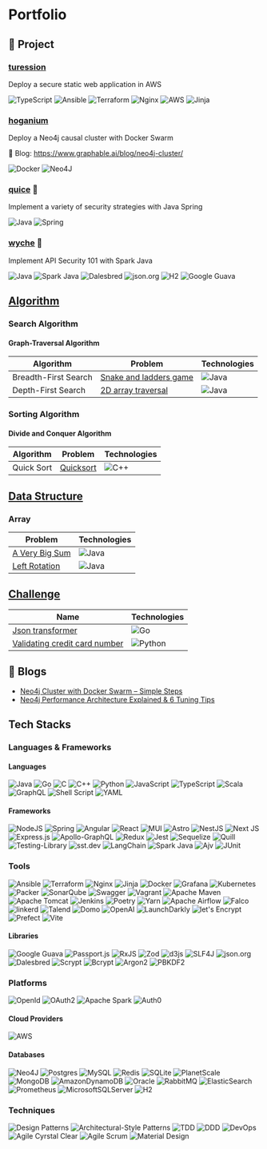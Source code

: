 # Portfolio


## :rocket: Project

### [turession](https://github.com/benguegan/turession)

Deploy a secure static web application in AWS 

![TypeScript](https://img.shields.io/badge/TypeScript-lsdkfhj?style=flat&logo=typescript&logoColor=white&color=%233178C6) ![Ansible](https://img.shields.io/badge/Ansible-lsdkfhj?style=flat&logo=ansible&logoColor=white&color=black) ![Terraform](https://img.shields.io/badge/Terraform-lsdkfhj?style=flat&logo=terraform&logoColor=white&color=%23844FBA) ![Nginx](https://img.shields.io/badge/Nginx-lsdkfhj?style=flat&logo=nginx&logoColor=white&color=%23009639) ![AWS](https://img.shields.io/badge/AWS-lsdkfhj?style=flat&logo=amazonaws&logoColor=%23FF9900&color=%23232F3E) ![Jinja](https://img.shields.io/badge/Jinja-lsdkfhj?style=flat&logo=jinja&logoColor=black&color=white)

### [hoganium](https://github.com/benguegan/hoganium) 

Deploy a Neo4j causal cluster with Docker Swarm

:book: Blog: https://www.graphable.ai/blog/neo4j-cluster/

![Docker](https://img.shields.io/badge/Docker-lsdkfhj?style=flat&logo=docker&logoColor=white&color=%232496ED) ![Neo4J](https://img.shields.io/badge/Neo4j-lsdkfhj?style=flat&logo=neo4j&logoColor=white&color=%234581C3)

### [quice](https://github.com/benguegan/quice) :construction:

Implement a variety of security strategies with Java Spring

![Java](https://img.shields.io/badge/Java-%23ED8B00.svg?style=flat&logo=openjdk&logoColor=white) ![Spring](https://img.shields.io/badge/Spring-lsdkfhj?style=flat&logo=spring&logoColor=white&color=%236DB33F)


### [wyche](https://github.com/benguegan/wyche) :construction:

Implement API Security 101 with Spark Java

![Java](https://img.shields.io/badge/Java-%23ED8B00.svg?style=flat&logo=openjdk&logoColor=white) ![Spark Java](https://img.shields.io/badge/Spark_Java-lsdkfhj?style=flat&color=%23e88300) ![Dalesbred](https://img.shields.io/badge/Dalesbred-lsdkfhj?style=flat&color=%23777) ![json.org](https://img.shields.io/badge/Json-lsdkfhj?style=flat&logo=json&color=%23000000) ![H2](https://img.shields.io/badge/H2-lsdkfhj?style=flat&color=%230645ad) ![Google Guava](https://img.shields.io/badge/Google_Guava-b93221?logo=google&logoColor=white&color=%23b93221)

## [Algorithm](https://github.com/benguegan/algorithm)

### Search Algorithm

#### Graph-Traversal Algorithm
| Algorithm | Problem  | Technologies  |
|--|--|--|
| Breadth-First Search|[Snake and ladders game](https://github.com/benguegan/algorithm/tree/main/graph-traversal-algorithm/breadth-first-search/snake-and-ladders/java) | ![Java](https://img.shields.io/badge/Java-%23ED8B00.svg?style=flat&logo=openjdk&logoColor=white) |
| Depth-First Search |[2D array traversal](https://github.com/benguegan/algorithm/tree/main/graph-traversal-algorithm/depth-first-search/2d-array-traversal/java) | ![Java](https://img.shields.io/badge/Java-%23ED8B00.svg?style=flat&logo=openjdk&logoColor=white) |

### Sorting Algorithm

#### Divide and Conquer Algorithm
| Algorithm | Problem  | Technologies  |
|--|--|--|
| Quick Sort |[Quicksort](https://github.com/benguegan/algorithms/tree/main/graph/breadth-first-search/snake-and-ladders) | ![C++](https://img.shields.io/badge/C++-%2300599C.svg?style=flat&logo=c%2B%2B&logoColor=white) |


## [Data Structure](https://github.com/benguegan/data-structure)

### Array

| Problem  | Technologies  |
|--|--|
|[A Very Big Sum](https://github.com/benguegan/data-structure/tree/main/array/a-very-big-sum/java) | ![Java](https://img.shields.io/badge/Java-%23ED8B00.svg?style=flat&logo=openjdk&logoColor=white) |
|[Left Rotation](https://github.com/benguegan/data-structure/tree/main/array/circular-array/left-rotation/java) | ![Java](https://img.shields.io/badge/Java-%23ED8B00.svg?style=flat&logo=openjdk&logoColor=white) |

## [Challenge](https://github.com/benguegan/challenge)

| Name  | Technologies  |
|--|--|
|[Json transformer](https://github.com/benguegan/challenge/tree/main/json-transformer) | ![Go](https://img.shields.io/badge/Go-%2300ADD8.svg?style=flat&logo=go&logoColor=white)
|[Validating credit card number](https://github.com/benguegan/challenge/tree/main/validating-credit-card-number) | ![Python](https://img.shields.io/badge/Python-lsdkfhj?style=flat&logo=python&logoColor=%23ffdd54&color=%233776AB) |

## :book: Blogs

- [Neo4j Cluster with Docker Swarm – Simple Steps](https://www.graphable.ai/blog/neo4j-cluster/)
- [Neo4j Performance Architecture Explained & 6 Tuning Tips](https://www.graphable.ai/blog/neo4j-performance/)

## Tech Stacks

### Languages & Frameworks

#### Languages

![Java](https://img.shields.io/badge/Java-%23ED8B00.svg?style=flat&logo=openjdk&logoColor=white) ![Go](https://img.shields.io/badge/Go-%2300ADD8.svg?style=flat&logo=go&logoColor=white) ![C](https://img.shields.io/badge/C-%2300599C.svg?style=flat&logo=c&logoColor=white) ![C++](https://img.shields.io/badge/C++-%2300599C.svg?style=flat&logo=c%2B%2B&logoColor=white) ![Python](https://img.shields.io/badge/Python-3670A0?style=flat&logo=python&logoColor=ffdd54) ![JavaScript](https://img.shields.io/badge/JavaScript-%23323330.svg?style=flat&logo=javascript&logoColor=%23F7DF1E) ![TypeScript](https://img.shields.io/badge/TypeScript-%23007ACC.svg?style=flat&logo=typescript&logoColor=white) ![Scala](https://img.shields.io/badge/Scala-%23DC322F.svg?style=flat&logo=scala&logoColor=white) ![GraphQL](https://img.shields.io/badge/-GraphQL-E10098?style=flat&logo=graphql&logoColor=white)	![Shell Script](https://img.shields.io/badge/Shell_Script-%23121011.svg?style=flat&logo=gnu-bash&logoColor=white) ![YAML](https://img.shields.io/badge/YAML-%23ffffff.svg?style=flat&logo=yaml&logoColor=151515)

#### Frameworks
![NodeJS](https://img.shields.io/badge/Node.js-6DA55F?style=flat&logo=node.js&logoColor=white) ![Spring](https://img.shields.io/badge/Spring-%236DB33F.svg?style=flat&logo=Spring&logoColor=white) ![Angular](https://img.shields.io/badge/Angular-%23DD0031.svg?style=flat&logo=angular&logoColor=white) ![React](https://img.shields.io/badge/React-%2320232a.svg?style=flat&logo=react&logoColor=%2361DAFB) ![MUI](https://img.shields.io/badge/MUI-%230081CB.svg?style=flat&logo=mui&logoColor=white) ![Astro](https://img.shields.io/badge/Astro-%232C2052.svg?style=flat&logo=astro&logoColor=white) ![NestJS](https://img.shields.io/badge/Nestjs-%23E0234E.svg?style=flat&logo=nestjs&logoColor=white) ![Next JS](https://img.shields.io/badge/Next-black?style=flat&logo=next.js&logoColor=white) ![Express.js](https://img.shields.io/badge/Express.js-%23404d59.svg?style=flat&logo=express&logoColor=%2361DAFB)  ![Apollo-GraphQL](https://img.shields.io/badge/-Apollo_GraphQL-311C87?style=flat&logo=apollo-graphql)  ![Redux](https://img.shields.io/badge/Redux-%23593d88.svg?style=flat&logo=redux&logoColor=white)  ![Jest](https://img.shields.io/badge/Jest-%23C21325?style=flat&logo=jest&logoColor=white) ![Sequelize](https://img.shields.io/badge/Sequelize-52B0E7?style=flat&logo=Sequelize&logoColor=white) ![Quill](https://img.shields.io/badge/Quill-52B0E7?style=flat&logo=apache&logoColor=white) ![Testing-Library](https://img.shields.io/badge/-TestingLibrary-%23E33332?style=flat&logo=testing-library&logoColor=white) ![sst.dev](https://img.shields.io/badge/SST-dfldf?style=flat&logo=sst&color=white) ![LangChain](https://img.shields.io/badge/LangChain-lkwersjf?style=flat&logo=langchain&color=%23772730)  ![Spark Java](https://img.shields.io/badge/Spark_Java-dasdklj?style=flat&color=%23ffa64d) ![Ajv](https://img.shields.io/badge/Ajv-weroi?style=flat&logo=ajv&logoColor=white&color=%2323C8D2) ![JUnit](https://img.shields.io/badge/JUnit-25A162?logo=junit&logoColor=white&color=%2325A162) 
 

### Tools 

![Ansible](https://img.shields.io/badge/Ansible-%231A1918.svg?style=flat&logo=ansible&logoColor=white) ![Terraform](https://img.shields.io/badge/Terraform-%235835CC.svg?style=flat&logo=terraform&logoColor=white) ![Nginx](https://img.shields.io/badge/Nginx-%23009639.svg?style=flat&logo=nginx&logoColor=white) ![Jinja](https://img.shields.io/badge/Jinja-white.svg?style=flat&logo=jinja&logoColor=black) ![Docker](https://img.shields.io/badge/Docker-%230db7ed.svg?style=flat&logo=docker&logoColor=white) ![Grafana](https://img.shields.io/badge/Grafana-%23F46800.svg?style=flat&logo=grafana&logoColor=white) ![Kubernetes](https://img.shields.io/badge/Kubernetes-%23326ce5.svg?style=flat&logo=kubernetes&logoColor=white) ![Packer](https://img.shields.io/badge/Packer-%23E7EEF0.svg?style=flat&logo=packer&logoColor=%2302A8EF) ![SonarQube](https://img.shields.io/badge/SonarQube-black?style=flat&logo=sonarqube&logoColor=4E9BCD) ![Swagger](https://img.shields.io/badge/-Swagger-%23Clojure?style=flat&logo=swagger&logoColor=white) ![Vagrant](https://img.shields.io/badge/Vagrant-%231563FF.svg?style=flat&logo=vagrant&logoColor=white) ![Apache Maven](https://img.shields.io/badge/Apache%20Maven-C71A36?style=flat&logo=Apache%20Maven&logoColor=white) ![Apache Tomcat](https://img.shields.io/badge/Apache_Tomcat-%23F8DC75.svg?style=flat&logo=Apache-Tomcat&logoColor=black) ![Jenkins](https://img.shields.io/badge/Jenkins-%232C5263.svg?style=flat&logo=jenkins&logoColor=white) ![Poetry](https://img.shields.io/badge/Poetry-adsfljk?style=flat&logo=Poetry&logoColor=rgb(96%20165%20250)&color=rgba(9%2C61%2C141%2C0.85)) ![Yarn](https://img.shields.io/badge/Yarn-%232C8EBB.svg?style=flat&logo=yarn&logoColor=white) ![Apache Airflow](https://img.shields.io/badge/Apache%20Airflow-017CEE?style=flat&logo=Apache%20Airflow&logoColor=white) ![Falco](https://img.shields.io/badge/Falco-alflk?style=flat&logo=falco&logoColor=white&color=%2300aec7) ![linkerd](https://img.shields.io/badge/Linkerd-dfldf?style=flat&logo=linkerd&logoColor=%2364f9bf%20&color=%230185fd) ![Talend](https://img.shields.io/badge/Talend-dfldf?style=flat&logo=talend&color=white) ![Domo](https://img.shields.io/badge/Domo-adsrkf?style=flat&color=%2352B0E7) ![OpenAI](https://img.shields.io/badge/OpenAI-lkwersjf?style=flat&logo=openai&color=black) ![LaunchDarkly](https://img.shields.io/badge/LaunchDarkly-weroi?style=flat&logo=launchdarkly&logoColor=white&color=black) ![let's Encrypt](https://img.shields.io/badge/Let's_Encrypt-003A70?logo=letsencrypt&logoColor=%23003A70&color=white) ![Prefect](https://img.shields.io/badge/Prefect-adsfljk?style=flat&logo=prefect&color=black) ![Vite](https://img.shields.io/badge/Vite-%23646CFF.svg?style=flat&logo=vite&logoColor=white)

#### Libraries
![Google Guava](https://img.shields.io/badge/Google_Guava-b93221?logo=google&logoColor=white&color=%23b93221)  ![Passport.js](https://img.shields.io/badge/Passport-dsalkf?style=flat&logo=passport&color=black) ![RxJS](https://img.shields.io/badge/RxJS-%23B7178C.svg?style=flat&logo=reactivex&logoColor=white) ![Zod](https://img.shields.io/badge/Zod-%233068b7.svg?style=flat&logo=zod&logoColor=white) ![d3js](https://img.shields.io/badge/D3.js-adsrkf?style=flat&logo=d3dotjs&logoColor=%23ef7234&color=white) ![SLF4J](https://img.shields.io/badge/SLF4J-weroi?style=flat&logo=slf4j&logoColor=white&color=%23ffd0a0) ![json.org](https://img.shields.io/badge/Json-weroi?style=flat&logo=json&logoColor=white&color=%23000000) ![Dalesbred](https://img.shields.io/badge/Dalesbred-dsfljde?style=flat&color=%23777) ![Scrypt](https://img.shields.io/badge/Scrypt-sdefgotih?color=black) ![Bcrypt](https://img.shields.io/badge/Bcrypt-sdefgotih?color=black) ![Argon2](https://img.shields.io/badge/Argon2-sdefgotih?color=black) ![PBKDF2](https://img.shields.io/badge/PBKDF2-sdefgotih?color=black) 

### Platforms

![OpenId](https://img.shields.io/badge/OpenID-F78C40?style=flat&logo=openid&logoColor=white&color=%23F78C40) ![OAuth2](https://img.shields.io/badge/OAuth2-sdefgotih?color=black) ![Apache Spark](https://img.shields.io/badge/Apache_Spark-dslfd?style=flat&logo=Apache%20Spark&logoColor=white&color=%23F55B14) ![Auth0](https://img.shields.io/badge/Auth0-adsfljk?style=flat&logo=auth0&logoColor=white&color=black)  

#### Cloud Providers
![AWS](https://img.shields.io/badge/AWS-adsrkf?style=flat&logo=amazonaws&logoColor=%23f90&color=%23232f3e%20) 
 
#### Databases
![Neo4J](https://img.shields.io/badge/Neo4j-008CC1?style=flat&logo=Neo4j&logoColor=white) ![Postgres](https://img.shields.io/badge/Postgres-%23316192.svg?style=flat&logo=postgresql&logoColor=white) ![MySQL](https://img.shields.io/badge/MySQL-4479A1.svg?style=flat&logo=mysql&logoColor=white) ![Redis](https://img.shields.io/badge/Redis-%23DD0031.svg?style=flat&logo=redis&logoColor=white) ![SQLite](https://img.shields.io/badge/SQLite-%2307405e.svg?style=flat&logo=sqlite&logoColor=white) ![PlanetScale](https://img.shields.io/badge/PlanetScale-%23000000.svg?style=flat&logo=planetscale&logoColor=white) ![MongoDB](https://img.shields.io/badge/MongoDB-%234ea94b.svg?style=flat&logo=mongodb&logoColor=white) ![AmazonDynamoDB](https://img.shields.io/badge/Amazon%20DynamoDB-4053D6?style=flat&logo=Amazon%20DynamoDB&logoColor=white) ![Oracle](https://img.shields.io/badge/Oracle-F80000?style=flat&logo=oracle&logoColor=white) ![RabbitMQ](https://img.shields.io/badge/RabbitMQ-FF6600?style=flat&logo=rabbitmq&logoColor=white) ![ElasticSearch](https://img.shields.io/badge/-ElasticSearch-005571?style=flat&logo=elasticsearch) ![Prometheus](https://img.shields.io/badge/Prometheus-E6522C?style=flat&logo=Prometheus&logoColor=white) ![MicrosoftSQLServer](https://img.shields.io/badge/Microsoft%20SQL%20Server-CC2927?style=flat&logo=microsoft%20sql%20server&logoColor=white) ![H2](https://img.shields.io/badge/H2-dsfljde?style=flat&color=%230000bb)

### Techniques

![Design Patterns](https://img.shields.io/badge/Design_Patterns-sdefgotih?color=white) ![Architectural-Style Patterns](https://img.shields.io/badge/Architectural_Style_Patterns-sdefgotih?color=white) ![TDD](https://img.shields.io/badge/Test_Driven_Development_(TDD)-sdefgotih?color=white) ![DDD](https://img.shields.io/badge/Domain_Driven_Design_(DDD)-sdefgotih?color=white) ![DevOps](https://img.shields.io/badge/DevOps-sdefgotih?color=white) ![Agile Cyrstal Clear](https://img.shields.io/badge/Agile_Crystal_Clear-sdefgotih?color=white) ![Agile Scrum](https://img.shields.io/badge/Agile_Scrum-sdefgotih?color=white) ![Material Design](https://img.shields.io/badge/Material_Design-sdefgotih?color=white)

